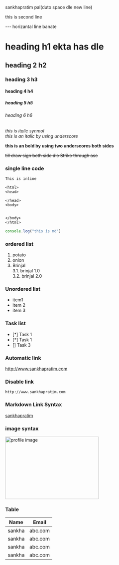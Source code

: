 <!--markdown tutorial-->

sankhapratim pal(duto space dle new line)  

this is second line

--- horizantal line banate

# heading h1 ekta has dle
## heading 2 h2
### heading 3 h3
#### heading 4 h4
##### heading 5 h5
###### heading 6 h6

<i>this is italic synmol</i>  
_this is an italic by using underscore_

__this is an bold by using two underscores both sides__

~~till draw sign both side dle Strike through ase~~

### single line code
`This is inline`  
```
<html>
<head>

</head>
<body>


</body>
</html>
```

```javascript
console.log("this is md")
```

### ordered list
1. potato  
2. onion
3. Brinjal  
     3.1. brinjal 1.0  
      3.2.  brinjal 2.0

### Unordered list
- item1
- item 2
- item 3

### Task list
- [*] Task 1
- [*] Task 1
- [] Task 3


### Automatic link
http://www.sankhapratim.com

### Disable link
`http://www.sankhapratim.com`


### Markdown Link Syntax
[sankhapratim](http://www.sankhapratim.com)

### image syntax
<img src="" height="200" width="300" title="profile image">

### Table

| Name | Email |
| ---- | ----- |
| sankha | abc.com |
| sankha | abc.com |
| sankha | abc.com |
| sankha | abc.com |
